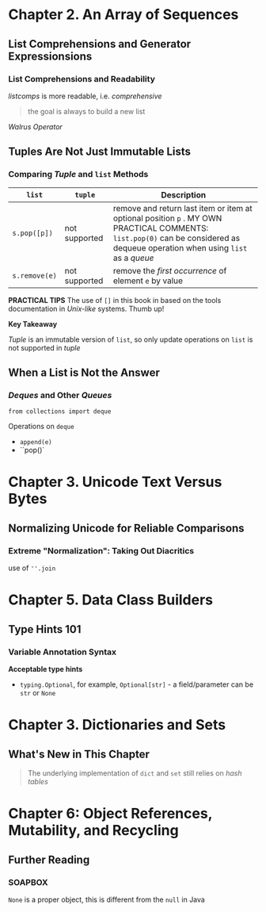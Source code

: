# Chapter 2. An Array of Sequences
## List Comprehensions and Generator Expressionsions
### List Comprehensions and Readability

*listcomps* is more readable, i.e. *comprehensive*

> the goal is always to build a new list

*Walrus Operator*

## Tuples Are Not Just Immutable Lists
### Comparing *Tuple* and `list` Methods
 `list`       | `tuple`         | Description
--------------|-----------------|-------------------------------------------------------------------------------------------------------------------------------------------------------------------------------
`s.pop([p])`  | not supported   | remove and return last item or item at optional position `p` . MY OWN PRACTICAL COMMENTS: `list.pop(0)` can be considered as dequeue operation when using `list` as a *queue*
`s.remove(e)` | not supported   | remove the *first occurrence* of element `e` by value

**PRACTICAL TIPS**
The use of `[]` in this book in based on the tools documentation in *Unix-like* systems. Thumb up!





**Key Takeaway**

*Tuple* is an immutable version of `list`, so only update operations on `list` is not supported in *tuple*

## When a List is Not the Answer
### *Deques* and Other *Queues*
`from collections import deque`

Operations on `deque`

* `append(e)`
* ``pop()`

# Chapter 3. Unicode Text Versus Bytes
## Normalizing Unicode for Reliable Comparisons
### Extreme "Normalization": Taking Out Diacritics
use of `''.join`
# Chapter 5. Data Class Builders
## Type Hints 101
### Variable Annotation Syntax

**Acceptable type hints**

* `typing.Optional`, for example, `Optional[str]` - a field/parameter can be `str` or `None`

# Chapter 3. Dictionaries and Sets
## What's New in This Chapter
> The underlying implementation of `dict` and `set` still relies on *hash tables*

# Chapter 6: Object References, Mutability, and Recycling
## Further Reading
### SOAPBOX
`None` is a proper object, this is different from the `null` in Java
